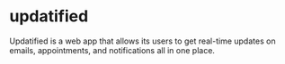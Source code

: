updatified
==========

Updatified is a web app that allows its users to get real-time updates on emails, appointments, and notifications all in one place.
